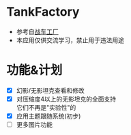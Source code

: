 # TankFactory
- 参考自[战车工厂](https://github.com/fEndman/WarFactory)
- 本应用仅供交流学习，禁止用于违法用途
# 功能&计划
- [x] 幻影/无影坦克查看和修改
- [x] 对压缩度4以上的无影坦克的全面支持  <br>
      它们不再是"实验性"的
- [x] 应用主题跟随系统(初步)
- [ ] 更多图片功能